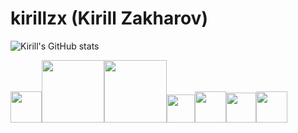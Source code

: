# kirillzx (Kirill Zakharov)

![Kirill's GitHub stats](https://github-readme-stats.vercel.app/api?username=kirillzx&show_icons=true&theme=swift&include_all_commits=true&count_private=true)


<img width=50px src='https://cdn.jsdelivr.net/gh/devicons/devicon/icons/python/python-original-wordmark.svg'><img width=100px src='https://cdn.jsdelivr.net/gh/devicons/devicon/icons/pytorch/pytorch-original-wordmark.svg'><img width=100px src='https://cdn.jsdelivr.net/gh/devicons/devicon/icons/tensorflow/tensorflow-original-wordmark.svg'><img width=45px src='https://upload.wikimedia.org/wikipedia/commons/2/20/Mathematica_Logo.svg'><img width=50px src='https://cdn.jsdelivr.net/gh/devicons/devicon/icons/latex/latex-original.svg'><img width=48px src='https://cdn.jsdelivr.net/gh/devicons/devicon/icons/github/github-original-wordmark.svg'><img width=50px src='https://cdn.jsdelivr.net/gh/devicons/devicon/icons/mysql/mysql-original-wordmark.svg'>
